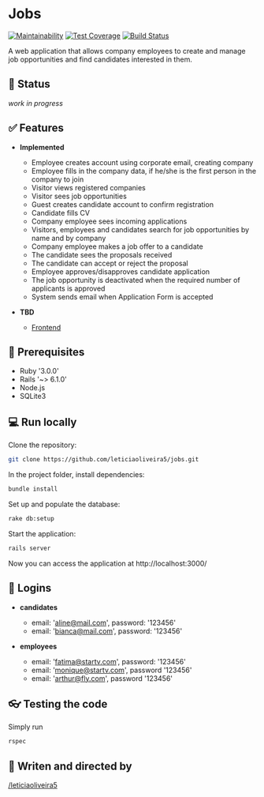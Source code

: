 # Jobs

[![Maintainability](https://api.codeclimate.com/v1/badges/c005119a689e2367251b/maintainability)](https://codeclimate.com/github/leticiaoliveira5/jobs/maintainability)
[![Test Coverage](https://api.codeclimate.com/v1/badges/c005119a689e2367251b/test_coverage)](https://codeclimate.com/github/leticiaoliveira5/jobs/test_coverage)
[![Build Status](https://leticiaoliveira5.semaphoreci.com/badges/jobs/branches/master.svg?style=shields)](https://leticiaoliveira5.semaphoreci.com/projects/jobs)

A web application that allows company employees to create and manage job opportunities and find candidates interested in them.

## :hammer: Status
_work in progress_

## :white_check_mark: Features

-   **Implemented**
    -   Employee creates account using corporate email, creating company
    -   Employee fills in the company data, if he/she is the first person in the company to join
    -   Visitor views registered companies
    -   Visitor sees job opportunities
    -   Guest creates candidate account to confirm registration
    -   Candidate fills CV
    -   Company employee sees incoming applications
    -   Visitors, employees and candidates search for job opportunities by name and by company
    -   Company employee makes a job offer to a candidate
    -   The candidate sees the proposals received
    -   The candidate can accept or reject the proposal
    -   Employee approves/disapproves candidate application
    -   The job opportunity is deactivated when the required number of applicants is approved
    -   System sends email when Application Form is accepted

-   **TBD**
    -   [Frontend](https://github.com/leticiaoliveira5/jobs/milestone/1)

## :gem: Prerequisites

-   Ruby '3.0.0'
-   Rails '~> 6.1.0'
-   Node.js
-   SQLite3

## :computer: Run locally

Clone the repository:

```bash
git clone https://github.com/leticiaoliveira5/jobs.git
```

In the project folder, install dependencies:

```bash
bundle install
```

Set up and populate the database:

```bash
rake db:setup
```

Start the application:

```bash
rails server
```

Now you can access the application at http://localhost:3000/

## :key: Logins

-   **candidates**
    -   email: 'aline@mail.com', password: '123456'
    -   email: 'bianca@mail.com', password: '123456'

-   **employees**
    -   email: 'fatima@startv.com', password: '123456'
    -   email: 'monique@startv.com', password '123456'
    -   email: 'arthur@fly.com', password '123456'

## :eyeglasses: Testing the code

Simply run

```bash
rspec
```

## :space_invader: Writen and directed by

  [/leticiaoliveira5](https://github.com/leticiaoliveira5)
